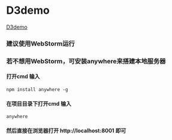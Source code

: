 # D3demo

[D3demo](https://vectorzero.github.io/D3demo/index.html)

### 建议使用WebStorm运行

### 若不想用WebStorm，可安装anywhere来搭建本地服务器

#### 打开cmd 输入

`npm install anywhere -g`

#### 在项目目录下打开cmd 输入

`anywhere`

#### 然后直接在浏览器打开 http://localhost:8001 即可
